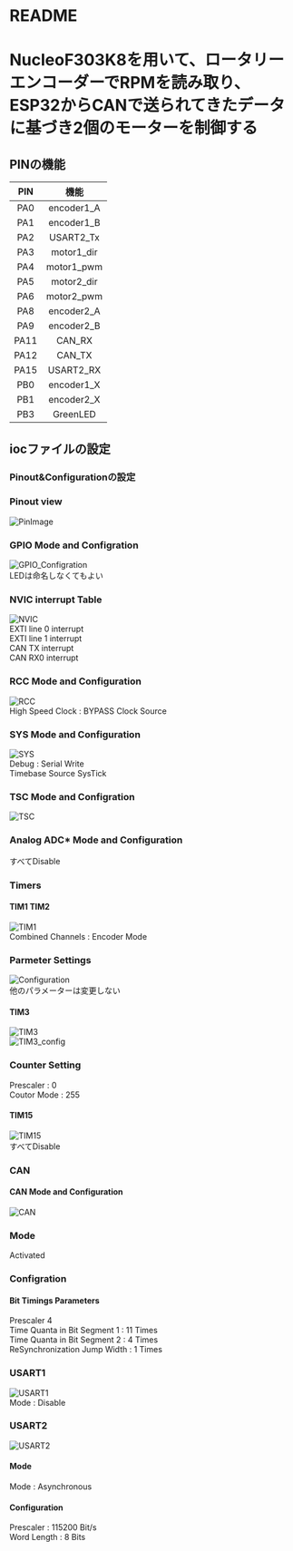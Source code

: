 # README  
# NucleoF303K8を用いて、ロータリーエンコーダーでRPMを読み取り、ESP32からCANで送られてきたデータに基づき2個のモーターを制御する


## PINの機能  
|PIN|機能|
|:---:|:---:|
|PA0|encoder1_A|  
|PA1|encoder1_B|  
|PA2|USART2_Tx|  
|PA3|motor1_dir|  
|PA4|motor1_pwm|
|PA5|motor2_dir|
|PA6|motor2_pwm|
|PA8|encoder2_A|
|PA9|encoder2_B|
|PA11|CAN_RX|
|PA12|CAN_TX|
|PA15|USART2_RX|
|PB0|encoder1_X|
|PB1|encoder2_X|  
|PB3|GreenLED|  

## iocファイルの設定
### Pinout&Configurationの設定

### Pinout view
![PinImage](/picture/pin.png)
### GPIO Mode and Configration  
![GPIO_Configration](/picture/GPIO.png)  
LEDは命名しなくてもよい  
### NVIC interrupt Table
![NVIC](/picture/NVIC_Mode.png)  
EXTI line 0 interrupt  
EXTI line 1 interrupt  
CAN TX interrupt  
CAN RX0 interrupt  
### RCC Mode and Configuration
![RCC](/picture/RCC.png)  
High Speed Clock : BYPASS Clock Source  
### SYS Mode and Configuration
![SYS](/picture/SYS.png)  
Debug : Serial Write  
Timebase Source SysTick  
### TSC Mode and Configration
![TSC](/picture/TSC.png)
### Analog ADC* Mode and Configuration
すべてDisable  
### Timers
#### **TIM1 TIM2** 
![TIM1](/picture/TIM.png)  
Combined Channels : Encoder Mode  
### Parmeter Settings 
![Configuration](/picture/TIM_config.png)  
他のパラメーターは変更しない  
#### **TIM3**
![TIM3](/picture/TIM3.png)  
![TIM3_config](/picture/TIM3_config.png)  
### Counter Setting
Prescaler : 0  
Coutor Mode : 255  
#### **TIM15**
![TIM15](/picture/TIM15.png)  
すべてDisable
### CAN  
#### CAN Mode and Configuration
![CAN](/picture/can.png)  
### Mode 
Activated  
### Configration  
#### Bit Timings Parameters
Prescaler 4  
Time Quanta in Bit Segment 1 : 11 Times  
Time Quanta in Bit Segment 2 :  4 Times  
ReSynchronization Jump Width :  1 Times 
### USART1  
![USART1](/picture/USART1.png)  
Mode : Disable  
### USART2  
![USART2](/picture/USART2.png)  
#### Mode
Mode : Asynchronous
#### Configuration  
Prescaler : 115200 Bit/s  
Word Length : 8 Bits
